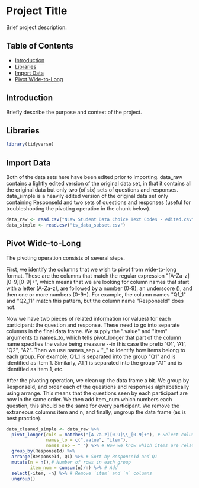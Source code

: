 # Project Title

Brief project description.

## Table of Contents
- [Introduction](#introduction)
- [Libraries](#libraries)
- [Import Data](#import-data)
- [Pivot Wide-to-Long](#pivot-wide-to-long)

## Introduction
Briefly describe the purpose and context of the project.

## Libraries
```R
library(tidyverse)
```
## Import Data
Both of the data sets here have been edited prior to importing. data_raw
contains a lightly edited version of the original data set, in that it contains
all the original data but only two (of six) sets of questions and responses.
data_simple is a heavily edited version of the original data set only
containing ResponseId and two sets of questions and responses (useful for
troubleshooting the pivoting operation in the chunk below).

```R
data_raw <- read.csv("NLaw Student Data Choice Text Codes - edited.csv")
data_simple <- read.csv("ts_data_subset.csv")
```

## Pivot Wide-to-Long
The pivoting operation consists of several steps.

First, we identify the columns that we wish to pivot from wide-to-long format.
These are the columns that match the regular expression
"[A-Za-z][0-9]\[0-9]+", which means that we are looking for column names that
start with a letter (A-Za-z), are followed by a number (0-9), an underscore
(\), and then one or more numbers (0-9+). For example, the column names "Q1_1"
and "Q2_11" match this pattern, but the column name "ResponseId" does not.

Now we have two pieces of related information (or values) for each participant:
the question and response. These need to go into separate columns in the final
data frame. We supply the ".value" and "item" arguments to names_to, which
tells pivot_longer that part of the column name specifies the value being
measure --in this case the prefix 'Q1', 'A1', "Q2", "A2".
Then we use names_sep = "_" to identify how items belong to each group. For
example, Q1_1 is separated into the group "Q1" and is identified as item 1.
Similarly, A1_1 is separated into the group "A1" and is identified as item 1,
etc.

After the pivoting operation, we clean up the data frame a bit. We group by
ResponseId, and order each of the questions and responses alphabetically using
arrange. This means that the questions seen by each participant are now in the
same order. We then add item_num which numbers each question, this should be
the same for every participant. We remove the extraneous columns item and n,
and finally, ungroup the data frame (as is best practice).

```R
data_cleaned_simple <- data_raw %>%
  pivot_longer(cols = matches("[A-Za-z][0-9]\\_[0-9]+"), # Select columns relating to the questions
               names_to = c(".value", "item"),
               names_sep = "_") %>% # How we know which items are related
  group_by(ResponseId) %>%
  arrange(ResponseId, Q1) %>% # Sort by ResponseId and Q1
  mutate(n = n(),# Number of rows in each group
         item_num = cumsum(n)/n) %>% # Add 
  select(-item, -n) %>% # Remove `item` and `n` columns
  ungroup()
```
